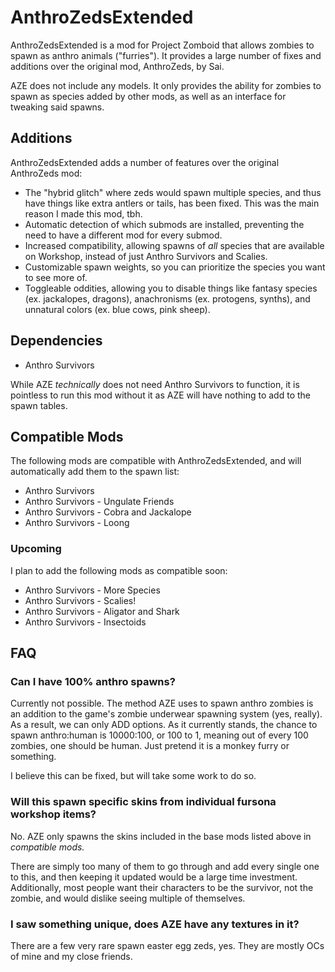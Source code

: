 # AnthroZedsExtended
AnthroZedsExtended is a mod for Project Zomboid that allows zombies to spawn as anthro animals ("furries"). It provides a large number of fixes and additions over the original mod, AnthroZeds, by Sai.

AZE does not include any models. It only provides the ability for zombies to spawn as species added by other mods, as well as an interface for tweaking said spawns.

## Additions
AnthroZedsExtended adds a number of features over the original AnthroZeds mod:

* The "hybrid glitch" where zeds would spawn multiple species, and thus have things like extra antlers or tails, has been fixed. This was the main reason I made this mod, tbh.
* Automatic detection of which submods are installed, preventing the need to have a different mod for every submod.
* Increased compatibility, allowing spawns of _all_ species that are available on Workshop, instead of just Anthro Survivors and Scalies.
* Customizable spawn weights, so you can prioritize the species you want to see more of.
* Toggleable oddities, allowing you to disable things like fantasy species (ex. jackalopes, dragons), anachronisms (ex. protogens, synths), and unnatural colors (ex. blue cows, pink sheep).

## Dependencies
* Anthro Survivors

While AZE _technically_ does not need Anthro Survivors to function, it is pointless to run this mod without it as AZE will have nothing to add to the spawn tables.

## Compatible Mods
The following mods are compatible with AnthroZedsExtended, and will automatically add them to the spawn list:

* Anthro Survivors
* Anthro Survivors - Ungulate Friends
* Anthro Survivors - Cobra and Jackalope
* Anthro Survivors - Loong

### Upcoming
I plan to add the following mods as compatible soon:

* Anthro Survivors - More Species
* Anthro Survivors - Scalies!
* Anthro Survivors - Aligator and Shark
* Anthro Survivors - Insectoids

## FAQ

### Can I have 100% anthro spawns?
Currently not possible. The method AZE uses to spawn anthro zombies is an addition to the game's zombie underwear spawning system (yes, really). As a result, we can only ADD options. As it currently stands, the chance to spawn anthro:human is 10000:100, or 100 to 1, meaning out of every 100 zombies, one should be human. Just pretend it is a monkey furry or something.

I believe this can be fixed, but will take some work to do so.

### Will this spawn specific skins from individual fursona workshop items?
No. AZE only spawns the skins included in the base mods listed above in _compatible mods._

There are simply too many of them to go through and add every single one to this, and then keeping it updated would be a large time investment. Additionally, most people want their characters to be the survivor, not the zombie, and would dislike seeing multiple of themselves.

### I saw something unique, does AZE have any textures in it?
There are a few very rare spawn easter egg zeds, yes. They are mostly OCs of mine and my close friends.
